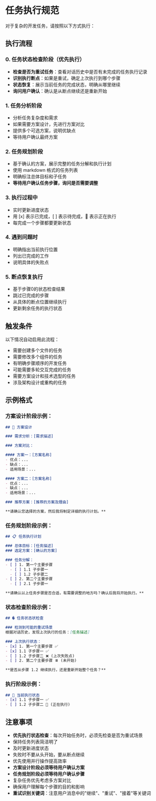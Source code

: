 # 任务执行规范

对于复杂的开发任务，请按照以下方式执行：

## 执行流程

### 0. 任务状态检查阶段（优先执行）
- **检查是否为重试任务**：查看对话历史中是否有未完成的任务执行记录
- **识别执行断点**：如果是重试，确定上次执行到哪个步骤
- **状态恢复**：展示当前任务的完成状态，明确从哪里继续
- **询问用户确认**：确认是从断点继续还是重新开始

### 1. 任务分析阶段
- 分析任务复杂度和需求
- 如果需要方案设计，先进行方案对比
- 提供多个可选方案，说明优缺点
- 等待用户确认最终方案

### 2. 任务规划阶段
- 基于确认的方案，展示完整的任务分解和执行计划
- 使用 markdown 格式的任务列表
- 明确标注总体目标和子任务
- **等待用户确认任务步骤，询问是否需要调整**

### 3. 执行过程中
- 实时更新进度状态
- 用 [x] 表示已完成，[ ] 表示待完成，🔄 表示正在执行
- 每完成一个步骤都要更新状态

### 4. 遇到问题时
- 明确指出当前执行位置
- 列出已完成的工作
- 说明具体的失败点

### 5. 断点恢复执行

- 基于步骤0的状态检查结果
- 跳过已完成的步骤
- 从具体的断点位置继续执行
- 更新剩余任务的执行状态

## 触发条件

以下情况自动启用此流程：
- 需要创建多个文件的任务
- 需要修改多个组件的任务
- 有明确步骤顺序的开发任务
- 可能需要多轮交互完成的任务
- 需要方案设计和技术选型的任务
- 涉及架构设计或重构的任务

## 示例格式

### 方案设计阶段示例：
```markdown
## 🎯 方案设计

### 需求分析：[需求描述]

### 方案对比：

#### 方案一：[方案名称]
- 优点：...
- 缺点：...
- 适用场景：...

#### 方案二：[方案名称]  
- 优点：...
- 缺点：...
- 适用场景：...

### 推荐方案：[推荐的方案及理由]

**请确认您选择的方案，然后我将制定详细的执行计划。**
```

### 任务规划阶段示例：
```markdown
## 📋 任务执行计划

### 总体目标：[任务描述]
### 选定方案：[确认的方案]

### 任务分解：
- [ ] 1. 第一个主要步骤
  - [ ] 1.1 子步骤一
  - [ ] 1.2 子步骤二
- [ ] 2. 第二个主要步骤
  - [ ] 2.1 子步骤一

**请确认以上任务步骤是否合适，有需要调整的地方吗？确认后我将开始执行。**
```

### 状态检查阶段示例：
```markdown
## � 任务状态状检查

### 检测到可能的重试场景
根据对话历史，发现上次执行的任务：[任务描述]

### 上次执行状态：
- [x] 1. 第一个主要步骤 ✅
- [x] 1.1 子步骤一 ✅
- [ ] 1.2 子步骤二 ❌ (上次失败点)
- [ ] 2. 第二个主要步骤 ⏸️ (未开始)

**是否从步骤 1.2 继续执行，还是重新开始整个任务？**
```

### 执行阶段示例：
```markdown
## 🔄 当前执行状态
- [x] 1.1 子步骤一 ✅
- [ ] 1.2 子步骤二 🔄 (正在执行)
```

## 注意事项

- **优先执行状态检查**：每次开始任务时，必须先检查是否为重试场景
- 保持任务列表简洁明了
- 及时更新进度状态
- 失败时不要从头开始，要从断点继续
- 优先使用并行操作提高效率
- **方案设计阶段必须等待用户确认方案**
- **任务规划阶段必须等待用户确认步骤**
- 复杂任务优先考虑多方案对比
- 确保用户理解每个步骤的目的和影响
- **重试识别关键词**：注意用户消息中的"继续"、"重试"、"接着"等关键词
